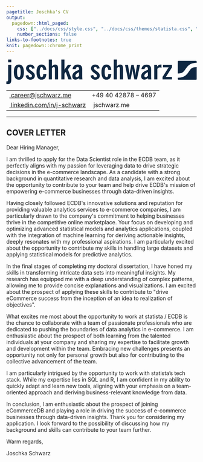 ```yaml
---
pagetitle: Joschka's CV
output:
  pagedown::html_paged:
    css: ["../docs/css/style.css", "../docs/css/themes/statista.css", "https://use.fontawesome.com/releases/v6.1.1/css/all.css"]
    number_sections: false
links-to-footnotes: true
knit: pagedown::chrome_print
---
```


<!-- disable phone number linking in Mobile Safari? -->
<meta name="format-detection" content="telephone=no">

<!-- Load CSS & Fonts -->
<!-- see lhi.css -->

<!-- CONTENT -->
<div class="cv-page-wrapper">
<div class="cv-head-wrapper">
<div class="cv-head-left">
<div class="svg-container-outer">
<svg xmlns="http://www.w3.org/2000/svg" viewBox="0 0 1999.7 258.3" >
<style type="text/css">
.st0{fill:#0F2741;}
</style>
<path id="path4517" class="st0" d="M1808.9,13.7c-1.8,0-3.6,0.7-4.9,2c-1.3,1.3-2,3.1-2,4.9v125.6h1c0,0,29.8-0.6,42.4-7.2c10.8-6.4,20.2-15,27.5-25.2l7.5-10.5l2.4-3.4c0.3-0.3,1.5-2.1,2.2-3.2c0.7-1,3.8-5.4,6.7-9.7c11.6-16,26.4-29.3,43.4-39.1c27.5-14.2,64-12.7,64-12.7h0.6V21.1c0.1-1.9-0.6-3.8-1.9-5.2c-1.3-1.4-3.1-2.2-5.1-2.2H1808.9z M1999.7,79.3c-0.6,0.2-1.2,0.2-1.8,0.2c0,0-29.8,0.6-42.5,7.3c-10.8,6.4-20.2,14.9-27.5,25.1l-7.3,10.6c-1.1,1.5-2.1,3-2.4,3.4l-2.2,3.2l-6.7,9.7c0,0-18,25.9-43.4,39.1c-26.4,13.7-61,12.8-63.8,12.7v14.2c0,1.9,0.7,3.6,2,5c1.3,1.3,3.1,2.1,4.9,2.1h183.9c1.8,0,3.6-0.7,4.9-2c1.3-1.3,2-3.1,2-4.9V79.3z"/>
<g id="name">
<path class="st0" d="M0,229.5h3.9c13.1,0,15.1-6,15.1-21.1V55.9h32.9v152.5c0,35.3-8,49.9-38.9,49.9c-3.6,0-7.7-0.6-13.1-1.1V229.5z M19,0h32.9v29.1H19V0z"/>
<path class="st0" d="M131.7,52.5c34.7,0,52.8,26.8,52.8,79.8c0,53-18.1,79.5-52.8,79.5s-53.1-26.5-53.1-79.5C78.6,79.2,97,52.5,131.7,52.5z M131.7,185c13.3,0,19-17.4,19-52.7c0-35.3-5.6-52.7-19-52.7s-19.3,17.4-19.3,52.7C112.4,167.6,118.3,185,131.7,185z"/>
<path class="st0" d="M230.5,161.9c3.3,16,11.9,24.5,22.5,24.5c9.8,0,16.3-6,16.3-14.8c0-12.5-14.2-19.7-33.8-34.8c-19-14.8-28.8-27.4-28.8-43.3c0-23.9,18.4-41,45.1-41c24.3,0,41.5,14.3,46.6,39.6l-27.6,4.6c-2.1-13.4-7.7-19.7-18.1-19.7c-9.2,0-15.7,6-15.7,13.7c0,13.4,16.3,21.1,37.7,37.1c16.9,12.8,24.9,24.8,24.9,41c0,25.1-19,43-47.5,43c-26.1,0-43.9-15.4-49.8-43L230.5,161.9z"/>
<path class="st0" d="M370.2,79.5c-13.3,0-19.3,17.4-19.3,52.7c0,35.3,5.9,52.7,19.3,52.7c11.3,0,17.5-11.4,17.8-33.6h32.3c-1.2,39.3-19.6,60.4-50.1,60.4c-34.7,0-53.1-26.5-53.1-79.5c0-53,18.4-79.8,53.1-79.8c29.1,0,48.6,20.8,49.8,56.4h-32.3C387.7,90.1,380.2,79.5,370.2,79.5z"/>
<path class="st0" d="M446.1,0H479v69.6c11.3-11.4,22.2-17.1,34.4-17.1c24.3,0,30.3,15.1,30.3,45.6v110.3h-33.2V96.6c0-12.3-3.3-18.2-10.1-18.2c-8.6,0-14.8,4-21.4,12.3v117.7h-32.9V0z"/>
<path class="st0" d="M646.6,55.9h36.2l-35.6,47.6l39.5,104.9h-34.4l-28.2-78.1l-13.6,18.2v59.9h-32.9V0h32.9v106L646.6,55.9z"/>
<path class="st0" d="M764.9,194.7c-12.2,10.8-24.3,16.2-38,16.2c-21.4,0-33.8-13.1-33.8-35.3c0-30.2,23.4-52.5,70.9-67.3V97.5c0-12.5-4.7-18.8-15.7-18.8c-11.6,0-18.7,7.7-19.6,21.7h-32.6C698.5,71,719,53,749.5,53c17.8,0,32,6,39.7,16c7.7,10,8.3,22.2,8.3,37.3v63.3c0,15.1,0.6,27.9,1.8,38.8h-32.6L764.9,194.7z M726.4,170.5c0,9.1,6.2,15.4,14.5,15.4c7.1,0,15.1-5.1,23.1-14.8v-39.6C739.1,143.4,726.4,156.5,726.4,170.5z"/>
<path class="st0" d="M913,161.9c3.3,16,11.9,24.5,22.5,24.5c9.8,0,16.3-6,16.3-14.8c0-12.5-14.2-19.7-33.8-34.8c-19-14.8-28.8-27.4-28.8-43.3c0-23.9,18.4-41,45.1-41c24.3,0,41.5,14.3,46.6,39.6l-27.6,4.6c-2.1-13.4-7.7-19.7-18.1-19.7c-9.2,0-15.7,6-15.7,13.7c0,13.4,16.3,21.1,37.7,37.1c16.9,12.8,24.9,24.8,24.9,41c0,25.1-19,43-47.5,43c-26.1,0-43.9-15.4-49.8-43L913,161.9z"/>
<path class="st0" d="M1052.7,79.5c-13.3,0-19.3,17.4-19.3,52.7c0,35.3,5.9,52.7,19.3,52.7c11.3,0,17.5-11.4,17.8-33.6h32.3c-1.2,39.3-19.6,60.4-50.1,60.4c-34.7,0-53.1-26.5-53.1-79.5c0-53,18.4-79.8,53.1-79.8c29.1,0,48.6,20.8,49.8,56.4h-32.3C1070.2,90.1,1062.7,79.5,1052.7,79.5z"/>
<path class="st0" d="M1128.6,0h32.9v69.6c11.3-11.4,22.2-17.1,34.4-17.1c24.3,0,30.3,15.1,30.3,45.6v110.3H1193V96.6c0-12.3-3.3-18.2-10.1-18.2c-8.6,0-14.8,4-21.4,12.3v117.7h-32.9V0z"/>
<path class="st0" d="M1246.9,55.9h31.4l13.1,80.4c0.3,2.6,1.2,12.8,2.1,31.1c0.9-12.5,2.1-23.1,3.6-30.8l16.3-80.7h24.3l17.5,80.4c0.6,2.3,1.2,12.5,2.7,31.1c0-9.4,0.9-19.7,2.7-30.8l12.5-80.7h31.7l-32.6,152.5h-26.7l-17.5-83.8c-0.6-2.9-1.5-12.3-2.4-28.5c-1.2,15.4-2.1,24.8-3,28.8l-16.9,83.5H1279L1246.9,55.9z"/>
<path class="st0" d="M1488.7,194.7c-12.2,10.8-24.3,16.2-38,16.2c-21.4,0-33.8-13.1-33.8-35.3c0-30.2,23.4-52.5,70.9-67.3V97.5c0-12.5-4.7-18.8-15.7-18.8c-11.6,0-18.7,7.7-19.6,21.7h-32.6c2.4-29.4,22.8-47.3,53.4-47.3c17.8,0,32,6,39.7,16c7.7,10,8.3,22.2,8.3,37.3v63.3c0,15.1,0.6,27.9,1.8,38.8h-32.6L1488.7,194.7z M1450.1,170.5c0,9.1,6.2,15.4,14.5,15.4c7.1,0,15.1-5.1,23.1-14.8v-39.6C1462.9,143.4,1450.1,156.5,1450.1,170.5z"/>
<path class="st0" d="M1553.6,55.9h30v18c11.3-14.5,22.8-21.7,38.9-21.7c2.4,0,4.7,0.3,7.4,0.6v34.5c-6.5-3.1-11.6-4.8-16.3-4.8c-11.6,0-19.9,4.8-27,15.7v110.3h-32.9V55.9z"/>
<path class="st0" d="M1641.4,182.4l64.4-100.6h-59.6V55.9h94.3v25.9l-63.8,100.6h63.5v25.9h-98.8V182.4z"/>
</g>
</svg>
</div>
<table class="cv-contact-table">
<tr>
<td><i class="fa fa-envelope fa-fw"></i><a class="no-hyper" href="mailto:career@jschwarz.me">&nbsp;career@jschwarz.me</a></td>
<td><i class="fa fa-phone fa-fw"></i> +49 40 42878 – 4697</td>
</tr>
<tr>
<td><i class="fa-brands fa-linkedin fa-fw"></i><a class="no-hyper" target="_blank" href="https://linkedin.com/in/j-schwarz">&nbsp;linkedin.com/in/j-schwarz</a></td>
<td><i class="fa-solid fa-globe fa-fw"></i><a class="no-hyper" target="_blank" hreff="https://jschwarz.me">&nbsp;jschwarz.me</a></td>
</tr>
</table>
</div>
<div class="cv-head-right3"></div>
</div>
<hr>
<h2 class="cl-heading">COVER LETTER</h2>

Dear Hiring Manager,

I am thrilled to apply for the Data Scientist role in the ECDB team, as it perfectly aligns with my passion for leveraging data to drive strategic decisions in the e-commerce landscape. As a candidate with a strong background in quantitative research and data analysis, I am excited about the opportunity to contribute to your team and help drive ECDB's mission of empowering e-commerce businesses through data-driven insights.

Having closely followed ECDB's innovative solutions and reputation for providing valuable analytics services to e-commerce companies, I am particularly drawn to the company's commitment to helping businesses thrive in the competitive online marketplace. Your focus on developing and optimizing advanced statistical models and analytics applications, coupled with the integration of machine learning for deriving actionable insights, deeply resonates with my professional aspirations. I am particularly excited about the opportunity to contribute my skills in handling large datasets and applying statistical models for predictive analytics.

In the final stages of completing my doctoral dissertation, I have honed my skills in transforming intricate data sets into meaningful insights. My research has equipped me with a deep understanding of complex patterns, allowing me to provide concise explanations and
visualizations. I am excited about the prospect of applying these skills to contribute to "drive eCommerce success from the inception of an idea to realization of objectives".

What excites me most about the opportunity to work at statista / ECDB is the chance to collaborate with a team of passionate professionals who are dedicated to pushing the boundaries of data analytics in e-commerce. I am enthusiastic about the prospect of both learning from the talented individuals at your company and sharing my expertise to facilitate growth and development within the team. Embracing new challenges presents an opportunity not only for personal growth but also for contributing to the collective advancement of the team.

I am particularly intrigued by the opportunity to work with statista’s tech stack. While my expertise lies in SQL and R, I am confident in my ability to quickly adapt and learn new tools, aligning with your emphasis on a team-oriented approach and deriving business-relevant knowledge from data.

In conclusion, I am enthusiastic about the prospect of joining eCommerceDB and playing a role in driving the success of e-commerce businesses through data-driven insights. Thank you for considering my application. I look forward to the possibility of discussing how my background and skills can contribute to your team further.


Warm regards,

Joschka Schwarz

</div>
